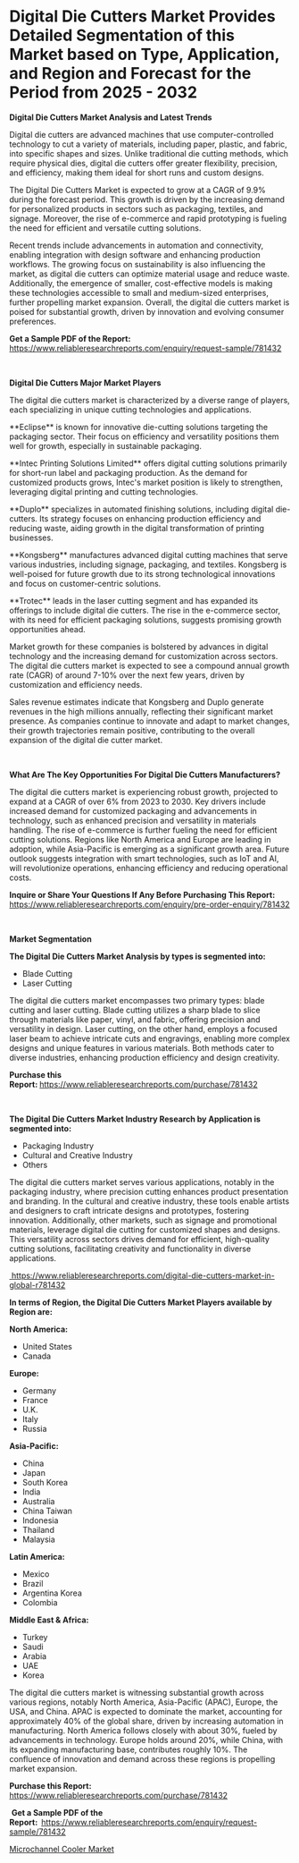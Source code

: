 <p><h1>Digital Die Cutters Market Provides Detailed Segmentation of this Market based on Type, Application, and Region and Forecast for the Period from 2025 - 2032</h1></p><p><strong>Digital Die Cutters Market Analysis and Latest Trends</strong></p>
<p><p>Digital die cutters are advanced machines that use computer-controlled technology to cut a variety of materials, including paper, plastic, and fabric, into specific shapes and sizes. Unlike traditional die cutting methods, which require physical dies, digital die cutters offer greater flexibility, precision, and efficiency, making them ideal for short runs and custom designs. </p><p>The Digital Die Cutters Market is expected to grow at a CAGR of 9.9% during the forecast period. This growth is driven by the increasing demand for personalized products in sectors such as packaging, textiles, and signage. Moreover, the rise of e-commerce and rapid prototyping is fueling the need for efficient and versatile cutting solutions. </p><p>Recent trends include advancements in automation and connectivity, enabling integration with design software and enhancing production workflows. The growing focus on sustainability is also influencing the market, as digital die cutters can optimize material usage and reduce waste. Additionally, the emergence of smaller, cost-effective models is making these technologies accessible to small and medium-sized enterprises, further propelling market expansion. Overall, the digital die cutters market is poised for substantial growth, driven by innovation and evolving consumer preferences.</p></p>
<p><strong>Get a Sample PDF of the Report:&nbsp;</strong> <a href="https://www.reliableresearchreports.com/enquiry/request-sample/781432?utm_campaign=16&utm_medium=2&utm_source=Github&utm_content=ia&utm_term=10042025&utm_id=digital-die-cutters">https://www.reliableresearchreports.com/enquiry/request-sample/781432</a></p>
<p>&nbsp;</p>
<p><strong>Digital Die Cutters Major Market Players</strong></p>
<p><p>The digital die cutters market is characterized by a diverse range of players, each specializing in unique cutting technologies and applications. </p><p>**Eclipse** is known for innovative die-cutting solutions targeting the packaging sector. Their focus on efficiency and versatility positions them well for growth, especially in sustainable packaging.</p><p>**Intec Printing Solutions Limited** offers digital cutting solutions primarily for short-run label and packaging production. As the demand for customized products grows, Intec's market position is likely to strengthen, leveraging digital printing and cutting technologies.</p><p>**Duplo** specializes in automated finishing solutions, including digital die-cutters. Its strategy focuses on enhancing production efficiency and reducing waste, aiding growth in the digital transformation of printing businesses.</p><p>**Kongsberg** manufactures advanced digital cutting machines that serve various industries, including signage, packaging, and textiles. Kongsberg is well-poised for future growth due to its strong technological innovations and focus on customer-centric solutions.</p><p>**Trotec** leads in the laser cutting segment and has expanded its offerings to include digital die cutters. The rise in the e-commerce sector, with its need for efficient packaging solutions, suggests promising growth opportunities ahead.</p><p>Market growth for these companies is bolstered by advances in digital technology and the increasing demand for customization across sectors. The digital die cutters market is expected to see a compound annual growth rate (CAGR) of around 7-10% over the next few years, driven by customization and efficiency needs.</p><p>Sales revenue estimates indicate that Kongsberg and Duplo generate revenues in the high millions annually, reflecting their significant market presence. As companies continue to innovate and adapt to market changes, their growth trajectories remain positive, contributing to the overall expansion of the digital die cutter market.</p></p>
<p>&nbsp;</p>
<p><strong>What Are The Key Opportunities For Digital Die Cutters Manufacturers?</strong></p>
<p><p>The digital die cutters market is experiencing robust growth, projected to expand at a CAGR of over 6% from 2023 to 2030. Key drivers include increased demand for customized packaging and advancements in technology, such as enhanced precision and versatility in materials handling. The rise of e-commerce is further fueling the need for efficient cutting solutions. Regions like North America and Europe are leading in adoption, while Asia-Pacific is emerging as a significant growth area. Future outlook suggests integration with smart technologies, such as IoT and AI, will revolutionize operations, enhancing efficiency and reducing operational costs.</p></p>
<p><strong>Inquire or Share Your Questions If Any Before Purchasing This Report:</strong> <a href="https://www.reliableresearchreports.com/enquiry/pre-order-enquiry/781432?utm_campaign=16&utm_medium=2&utm_source=Github&utm_content=ia&utm_term=10042025&utm_id=digital-die-cutters">https://www.reliableresearchreports.com/enquiry/pre-order-enquiry/781432</a></p>
<p>&nbsp;</p>
<p><strong>Market Segmentation</strong></p>
<p><strong>The Digital Die Cutters Market Analysis by types is segmented into:</strong></p>
<p><ul><li>Blade Cutting</li><li>Laser Cutting</li></ul></p>
<p><p>The digital die cutters market encompasses two primary types: blade cutting and laser cutting. Blade cutting utilizes a sharp blade to slice through materials like paper, vinyl, and fabric, offering precision and versatility in design. Laser cutting, on the other hand, employs a focused laser beam to achieve intricate cuts and engravings, enabling more complex designs and unique features in various materials. Both methods cater to diverse industries, enhancing production efficiency and design creativity.</p></p>
<p><strong>Purchase this Report:&nbsp;</strong><a href="https://www.reliableresearchreports.com/purchase/781432?utm_campaign=16&utm_medium=2&utm_source=Github&utm_content=ia&utm_term=10042025&utm_id=digital-die-cutters">https://www.reliableresearchreports.com/purchase/781432</a></p>
<p>&nbsp;</p>
<p><strong>The Digital Die Cutters Market Industry Research by Application is segmented into:</strong></p>
<p><ul><li>Packaging Industry</li><li>Cultural and Creative Industry</li><li>Others</li></ul></p>
<p><p>The digital die cutters market serves various applications, notably in the packaging industry, where precision cutting enhances product presentation and branding. In the cultural and creative industry, these tools enable artists and designers to craft intricate designs and prototypes, fostering innovation. Additionally, other markets, such as signage and promotional materials, leverage digital die cutting for customized shapes and designs. This versatility across sectors drives demand for efficient, high-quality cutting solutions, facilitating creativity and functionality in diverse applications.</p></p>
<p><a href="https://www.reliableresearchreports.com/digital-die-cutters-market-in-global-r781432?utm_campaign=16&utm_medium=2&utm_source=Github&utm_content=ia&utm_term=10042025&utm_id=digital-die-cutters">&nbsp;https://www.reliableresearchreports.com/digital-die-cutters-market-in-global-r781432</a></p>
<p><strong>In terms of Region, the Digital Die Cutters Market Players available by Region are:</strong></p>
<p>
    <p> <strong> North America: </strong>
        <ul>
            <li>United States</li>
            <li>Canada</li>
        </ul>
        </p> 
    <p> <strong> Europe: </strong>
        <ul>
            <li>Germany</li>
            <li>France</li>
            <li>U.K.</li>
            <li>Italy</li>
            <li>Russia</li>
        </ul>
        </p> 
    <p> <strong> Asia-Pacific: </strong>
        <ul>
            <li>China</li>
            <li>Japan</li>
            <li>South Korea</li>
            <li>India</li>
            <li>Australia</li>
            <li>China Taiwan</li>
            <li>Indonesia</li>
            <li>Thailand</li>
            <li>Malaysia</li>
        </ul>
        </p> 
    <p> <strong> Latin America: </strong>
        <ul>
            <li>Mexico</li>
            <li>Brazil</li>
            <li>Argentina Korea</li>
            <li>Colombia</li>
        </ul>
        </p> 
    <p> <strong> Middle East & Africa: </strong>
        <ul>
            <li>Turkey</li>
            <li>Saudi</li>
            <li>Arabia</li>
            <li>UAE</li>
            <li>Korea</li>
        </ul>
    </p>
    </p>
<p><p>The digital die cutters market is witnessing substantial growth across various regions, notably North America, Asia-Pacific (APAC), Europe, the USA, and China. APAC is expected to dominate the market, accounting for approximately 40% of the global share, driven by increasing automation in manufacturing. North America follows closely with about 30%, fueled by advancements in technology. Europe holds around 20%, while China, with its expanding manufacturing base, contributes roughly 10%. The confluence of innovation and demand across these regions is propelling market expansion.</p></p>
<p><strong>Purchase this Report: </strong><a href="https://www.reliableresearchreports.com/purchase/781432?utm_campaign=16&utm_medium=2&utm_source=Github&utm_content=ia&utm_term=10042025&utm_id=digital-die-cutters">https://www.reliableresearchreports.com/purchase/781432</a></p>
<p>&nbsp;<strong>Get a Sample PDF of the Report:&nbsp;&nbsp;</strong><a href="https://www.reliableresearchreports.com/enquiry/request-sample/781432?utm_campaign=16&utm_medium=2&utm_source=Github&utm_content=ia&utm_term=10042025&utm_id=digital-die-cutters">https://www.reliableresearchreports.com/enquiry/request-sample/781432</a></p>
<p><strong></strong></p>
<p><p><a href="https://github.com/groszsaoudrd/Market-Research-Report-List-1/blob/main/microchannel-cooler-market.md?utm_campaign=16&utm_medium=2&utm_source=Github&utm_content=ia&utm_term=10042025&utm_id=digital-die-cutters">Microchannel Cooler Market</a></p></p>